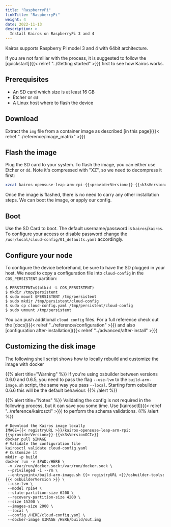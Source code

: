 ```yaml
---
title: "RaspberryPi"
linkTitle: "RaspberryPi"
weight: 4
date: 2022-11-13
description: >
  Install Kairos on RaspberryPi 3 and 4
---
```


Kairos supports Raspberry Pi model 3 and 4 with 64bit architecture.

If you are not familiar with the process, it is suggested to follow the [quickstart]({{< relref "../Getting started" >}}) first to see how Kairos works.

## Prerequisites

- An SD card which size is at least 16 GB
- Etcher or `dd`
- A Linux host where to flash the device

## Download

Extract the `img` file from a container image as described [in this page]({{< relref "../reference/image_matrix" >}})

## Flash the image

Plug the SD card to your system. To flash the image, you can either use Etcher or `dd`. Note it's compressed with "XZ", so we need to decompress it first:

```bash
xzcat kairos-opensuse-leap-arm-rpi-{{<providerVersion>}}-{{<k3sVersion>}}.img.xz | sudo dd of=<device> oflag=sync status=progress bs=10MB
```

Once the image is flashed, there is no need to carry any other installation steps. We can boot the image, or apply our config.

## Boot

Use the SD Card to boot. The default username/password is `kairos`/`kairos`.
To configure your access or disable password change the `/usr/local/cloud-config/01_defaults.yaml` accordingly.

## Configure your node

To configure the device beforehand, be sure to have the SD plugged in your host. We need to copy a configuration file into `cloud-config` in the `COS_PERSISTENT` partition:

```
$ PERSISTENT=$(blkid -L COS_PERSISTENT)
$ mkdir /tmp/persistent
$ sudo mount $PERSISTENT /tmp/persistent
$ sudo mkdir /tmp/persistent/cloud-config
$ sudo cp cloud-config.yaml /tmp/persistent/cloud-config
$ sudo umount /tmp/persistent
```

You can push additional `cloud config` files. For a full reference check out the [docs]({{< relref "../reference/configuration" >}}) and also [configuration after-installation]({{< relref "../advanced/after-install" >}})

## Customizing the disk image

The following shell script shows how to locally rebuild and customize the image with docker


{{% alert title="Warning" %}}
If you're using osbuilder between versions 0.6.0 and 0.6.5, you need to pass the flag `--use-lvm` to the `build-arm-image.sh` script, the same way you pass `--local`. Starting form osbuilder 0.6.6 this will be the default behaviour.
{{% /alert %}}

{{% alert title="Notes" %}}
Validating the config is not required in the following process, but it can save you some time. Use [kairosctl]({{< relref "../reference/kairosctl" >}}) to perform the schema validations.
{{% /alert %}}

```
# Download the Kairos image locally
IMAGE={{< registryURL >}}/kairos-opensuse-leap-arm-rpi:{{<providerVersion>}}-{{<k3sVersionOCI>}}
docker pull $IMAGE
# Validate the configuration file
kairosctl validate cloud-config.yaml
# Customize it
mkdir -p build
docker run -v $PWD:/HERE \
 -v /var/run/docker.sock:/var/run/docker.sock \
 --privileged -i --rm \
 --entrypoint=/build-arm-image.sh {{< registryURL >}}/osbuilder-tools:{{< osbuilderVersion >}} \
 --use-lvm \
 --model rpi64 \
 --state-partition-size 6200 \
 --recovery-partition-size 4200 \
 --size 15200 \
 --images-size 2000 \
 --local \
 --config /HERE/cloud-config.yaml \
 --docker-image $IMAGE /HERE/build/out.img
```
